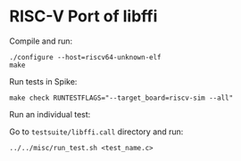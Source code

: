 RISC-V Port of libffi
=====================

Compile and run:

```
./configure --host=riscv64-unknown-elf
make
```

Run tests in Spike:

```
make check RUNTESTFLAGS="--target_board=riscv-sim --all"
```

Run an individual test:

Go to `testsuite/libffi.call` directory and run:

```
../../misc/run_test.sh <test_name.c>
```
